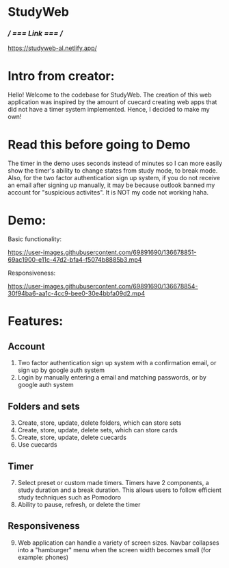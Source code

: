 # StudyWeb

### **/* === Link === */**

https://studyweb-al.netlify.app/

# Intro from creator: 

Hello! Welcome to the codebase for StudyWeb. The creation of this web application was inspired by the amount of cuecard creating web apps that did not have a timer system implemented. Hence, I decided to make my own!

# Read this before going to Demo

The timer in the demo uses seconds instead of minutes so I can more easily show the timer's ability to change states from study mode, to break mode. Also, for the two factor authentication sign up system, if you do not receive an email after signing up manually, it may be because outlook banned my account for "suspicious activites". It is NOT my code not working haha.

# Demo: 

Basic functionality:


https://user-images.githubusercontent.com/69891690/136678851-69ac1900-e11c-47d2-bfa4-f5074b8885b3.mp4


Responsiveness:


https://user-images.githubusercontent.com/69891690/136678854-30f94ba6-aa1c-4cc9-bee0-30e4bbfa09d2.mp4


# Features:

  ## Account

  1) Two factor authentication sign up system with a confirmation email, or sign up by google auth system
  2) Login by manually entering a email and matching passwords, or by google auth system

  ## Folders and sets
  3) Create, store, update, delete folders, which can store sets 
  4) Create, store, update, delete sets, which can store cards
  5) Create, store, update, delete cuecards
  6) Use cuecards
     
  ## Timer
  7) Select preset or custom made timers. Timers have 2 components, a study duration and a break duration. This allows users to follow efficient study techniques such as Pomodoro
  8) Ability to pause, refresh, or delete the timer 
  
  ## Responsiveness
  9) Web application can handle a variety of screen sizes. Navbar collapses into a "hamburger" menu when the screen width becomes small (for example: phones)
